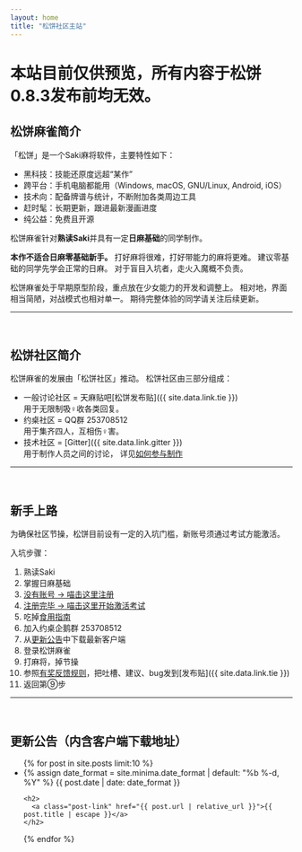 ```yaml
---
layout: home
title: "松饼社区主站"
---
```


# 本站目前仅供预览，所有内容于松饼0.8.3发布前均无效。

## 松饼麻雀简介

「松饼」是一个Saki麻将软件，主要特性如下：

- 黑科技：技能还原度远超“某作”
- 跨平台：手机电脑都能用（Windows, macOS, GNU/Linux, Android, iOS）
- 技术向：配备牌谱与统计，不断附加各类周边工具
- 赶时髦：长期更新，跟进最新漫画进度
- 纯公益：免费且开源

松饼麻雀针对**熟读Saki**并具有一定**日麻基础**的同学制作。

**本作不适合日麻零基础新手。**
打好麻将很难，打好带能力的麻将更难。
建议零基础的同学先学会正常的日麻。
对于盲目入坑者，走火入魔概不负责。

松饼麻雀处于早期原型阶段，重点放在少女能力的开发和调整上。
相对地，界面相当简陋，对战模式也相对单一。
期待完整体验的同学请关注后续更新。

---
<br />

## 松饼社区简介

松饼麻雀的发展由「松饼社区」推动。
松饼社区由三部分组成：

- 一般讨论社区 = 天麻贴吧[松饼发布贴]({{ site.data.link.tie }})  
用于无限制吸♀收各类回复。
- 约桌社区 = QQ群 253708512  
用于集齐四人，互相伤♀害。
- 技术社区 = [Gitter]({{ site.data.link.gitter }})  
用于制作人员之间的讨论， 详见[如何参与制作](/contribute/)

---
<br />

## <a name="newbie"></a>新手上路

为确保社区节操，松饼目前设有一定的入坑门槛，新账号须通过考试方能激活。

入坑步骤：
1. 熟读Saki
2. 掌握日麻基础
3. [没有账号 -> 喵击这里注册](/signup/)
4. [注册完毕 -> 喵击这里开始激活考试](/exam/)
5. 吃掉[食用指南](/docs/)
6. 加入约桌企鹅群 253708512
7. 从[更新公告](#news)中下载最新客户端
8. 登录松饼麻雀
9. 打麻将，掉节操
10. 参照[有奖反馈规则](/feedback/)，把吐槽、建议、bug发到[发布贴]({{ site.data.link.tie }})
11. 返回第⑨步

---
<br />

## <a name="news" />更新公告（内含客户端下载地址）
<ul class="post-list">
{% for post in site.posts limit:10 %}
  <li>
	{% assign date_format = site.minima.date_format | default: "%b %-d, %Y" %}
	<span class="post-meta">{{ post.date | date: date_format }}</span>

	<h2>
	  <a class="post-link" href="{{ post.url | relative_url }}">{{ post.title | escape }}</a>
	</h2>
  </li>
{% endfor %}
</ul>


